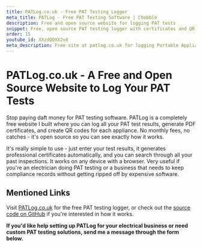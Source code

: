 ```yaml
---
title: PATLog.co.uk - Free PAT Testing Logger
meta_title: PATLog - Free PAT Testing Software | Chobble
description: Free and open source website for logging PAT tests
snippet: Free, open source PAT testing logger with certificates and QR codes
order: 15
youtube_id: XXzdQ0XX2v8
meta_description: Free site at patlog.co.uk for logging Portable Appliance Tests with PDF certificates, QR codes, and search functionality
---
```


# PATLog.co.uk - A Free and Open Source Website to Log Your PAT Tests

Stop paying daft money for PAT testing software. PATLog is a completely free website I built where you can log all your PAT test results, generate PDF certificates, and create QR codes for each appliance. No monthly fees, no catches - it's open source so you can see exactly how it works.

It's really simple to use - just enter your test results, it generates professional certificates automatically, and you can search through all your past inspections. It works on any device with a browser. Very useful if you're an electrician doing PAT testing or a business that needs to keep compliance records without getting ripped off by expensive software.

## Mentioned Links

Visit [PATLog.co.uk](https://patlog.co.uk/) for the free PAT testing logger, or check out the [source code on GitHub](https://github.com/chobbledotcom/patlog) if you're interested in how it works.

**If you'd like help setting up PATLog for your electrical business or need custom PAT testing solutions, send me a message through the form below.**